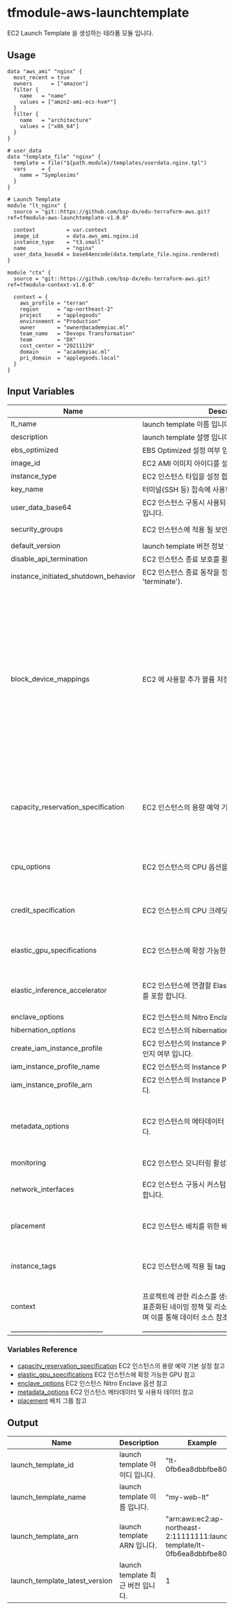# tfmodule-aws-launchtemplate
EC2 Launch Template 을 생성하는 테라폼 모듈 입니다.

## Usage

```
data "aws_ami" "nginx" {
  most_recent = true
  owners      = ["amazon"]
  filter {
    name   = "name"
    values = ["amzn2-ami-ecs-hvm*"]
  }
  filter {
    name   = "architecture"
    values = ["x86_64"]
  }
}

# user_data
data "template_file" "nginx" {
  template = file("${path.module}/templates/userdata.nginx.tpl")
  vars     = {
    name = "Symplesims"
  }
}

# Launch Template
module "lt_nginx" {
  source = "git::https://github.com/bsp-dx/edu-terraform-aws.git?ref=tfmodule-aws-launchtemplate-v1.0.0"

  context          = var.context
  image_id         = data.aws_ami.nginx.id
  instance_type    = "t3.small"
  name             = "nginx"
  user_data_base64 = base64encode(data.template_file.nginx.rendered)
}

module "ctx" {
  source = "git::https://github.com/bsp-dx/edu-terraform-aws.git?ref=tfmodule-context-v1.0.0"

  context = {
    aws_profile = "terran"
    region      = "ap-northeast-2"
    project     = "applegoods"
    environment = "Production"
    owner       = "owner@academyiac.ml"
    team_name   = "Devops Transformation"
    team        = "DX"
    cost_center = "20211129"
    domain      = "academyiac.ml"
    pri_domain  = "applegoods.local"
  }
}
```

## Input Variables
| Name | Description | Type | Example | Required |
|------|-------------|------|---------|:--------:|
| lt_name | launch template 이름 입니다. | string | - | Yes |
| description | launch template 설명 입니다. | string | - | No |
| ebs_optimized | EBS Optimized 설정 여부 입니다. | bool | false | No |
| image_id | EC2 AMI 이미지 아이디를 설정 합니다. | string | "ami-0252a84eb1d66c2a0" | Yes |
| instance_type | EC2 인스턴스 타입을 설정 합니다. | string | "t3.medium" | Yes |
| key_name | 터미널(SSH 등) 접속에 사용되는 public 인증 key 입니다.  | string | - | No |
| user_data_base64 | EC2 인스턴스 구동시 사용되는 커스텀 사용자 쉘 스크립트 입니다. | string | - | No |
| security_groups | EC2 인스턴스에 적용 될 보안 그룹 입니다. | list(string) | ["sg-03c86f9a0c3251e123", "sg-03c86f9a0c1222ea2" ] | No |
| default_version | launch template 버전 정보 입니 | string | - | No |
| disable_api_termination | EC2 인스턴스 종료 보호를 활성화 합니다.  | bool | false | No |
| instance_initiated_shutdown_behavior | EC2 인스턴스 종료 동작을 정의 합니다. ('stop' 또는 'terminate').  | string | "stop" | No |
| block_device_mappings | EC2 에 사용할 추가 볼륨 저장소를 정의 합니다.  | list(any) | <pre>block_device_mappings = [<br>    {<br>      device_name = '/dev/xvda'<br>      no_device   = 0<br>      ebs = {<br>            delete_on_termination = true<br>            encrypted             = true<br>            volume_size           = 20<br>            volume_type           = 'gp2'<br>        }<br>    },<br>    {<br>      device_name = '/dev/sda1'<br>      no_device   = 1<br>      ebs = {<br>        delete_on_termination = true<br>        volume_size           = 30<br>        volume_type           = 'gp2'<br>      }<br>    }<br>  ]</pre> | No |
| capacity_reservation_specification | EC2 인스턴스의 용량 예약 기본 설정을 정의 합니다. | any | <pre>capacity_reservation_specification = {<br>  capacity_reservation_preference = 'open'<br>  capacity_reservation_target {<br>      capacity_reservation_id = 'cr-1234abcd56EXAMPLE'<br>  }<br>}</pre> | No |
| cpu_options | EC2 인스턴스의 CPU 옵션을 설정 합니다.  | map(string) | <pre>cpu_options = {<br>  core_count       = 4<br>  threads_per_core = 2<br>}</pre> | No |
| credit_specification | EC2 인스턴스의 CPU 크레딧 정보를 정의 합니다.  | map(string) | <pre>credit_specification = {<br>  cpu_credits = "standard"<br>}</pre> | No |
| elastic_gpu_specifications | EC2 인스턴스에 확장 가능한 GPU 를 추가 합니다. | map(string) | <pre>elastic_gpu_specifications = {<br>  type = "test"<br>}</pre> | No |
| elastic_inference_accelerator | EC2 인스턴스에 연결할 Elastic Inference Accelerator 를 포함 합니다. | map(string) | <pre>elastic_inference_accelerator = {<br>  type = "eg1.2xlarge"<br>}</pre> | No |
| enclave_options | EC2 인스턴스의 Nitro Enclave 옵션을 활성화 합니다. | bool | - | No |
| hibernation_options | EC2 인스턴스의 hibernation 옵션을 활성화 합니다. | bool | - | No |
| create_iam_instance_profile | EC2 인스턴스의 Instance Profile 을 자동으로 생성 할 것인지 여부 입니다. | bool | false | No |
| iam_instance_profile_name | EC2 인스턴스의 Instance Profile Name 을 설정 합니다. | string | - | No |
| iam_instance_profile_arn  | EC2 인스턴스의 Instance Profile ARN 정보를 설정 합니다. | string | - | No |
| metadata_options | EC2 인스턴스의 메타데이터 및 사용자 데이터를 설정 합니다. | map(string) | <pre>metadata_options = {<br>  http_endpoint = "enabled"<br>  http_tokens   = "required"<br>  http_put_response_hop_limit = 1<br>}</pre> | No |
| monitoring | EC2 인스턴스 모니터링 활성화 여부를 설정 합니다. | bool | true | No |
| network_interfaces | EC2 인스턴스 구동시 커스텀 네트워크 인터페이스를 추가 합니다. | list(any) | <pre>network_interfaces = [{<br>  associate_public_ip_address = true<br>}]</pre> | No |
| placement | EC2 인스턴스 배치를 위한 배치 그룹을 설정 합니다. | map(string) | <pre>placement = {<br>  group_name = "my_pgname"<br>}</pre> | No |
| instance_tags | EC2 인스턴스에 적용 될 tag 를 설정 합니다. | map(string) | <pre>instance_tags = {<br>  Key1 = "Value1",<br>  Key2 = "Value2"<br>}</pre> | No |
| context | 프로젝트에 관한 리소스를 생성 및 관리에 참조 되는 정보로 표준화된 네이밍 정책 및 리소스를 위한 속성 정보를 포함하며 이를 통해 데이터 소스 참조에도 활용됩니다. | object({}) | - | Yes |
| _____________________________ | ______________________________________________________ | ___ | ___ | ___ |

### Variables Reference
- [capacity_reservation_specification](https://docs.aws.amazon.com/ko_kr/AWSEC2/latest/UserGuide/capacity-reservations-using.html) EC2 인스턴스의 용량 예약 기본 설정 참고
- [elastic_gpu_specifications](https://docs.aws.amazon.com/ko_kr/AWSEC2/latest/WindowsGuide/elastic-graphics.html#elastic-gpus-basics) EC2 인스턴스에 확장 가능한 GPU 참고 
- [enclave_options](https://docs.aws.amazon.com/ko_kr/enclaves/latest/user/nitro-enclave.html) EC2 인스턴스 Nitro Enclave 옵션 참고
- [metadata_options](https://docs.aws.amazon.com/ko_kr/AWSEC2/latest/UserGuide/ec2-instance-metadata.html) EC2 인스턴스 메타데이터 및 사용자 데이터 참고 
- [placement](https://docs.aws.amazon.com/ko_kr/AWSEC2/latest/UserGuide/placement-groups.html) 배치 그룹 참고 


## Output

| Name | Description | Example |
|------|-------------|------|
| launch_template_id | launch template 아이디 입니다. | "lt-0fb6ea8dbbfbe80c9" |
| launch_template_name | launch template 이름 입니다. | "my-web-lt" |
| launch_template_arn | launch template ARN 입니다. | "arn:aws:ec2:ap-northeast-2:11111111:launch-template/lt-0fb6ea8dbbfbe80c9" |
| launch_template_latest_version | launch template 최근 버전 입니다. | 1 |
